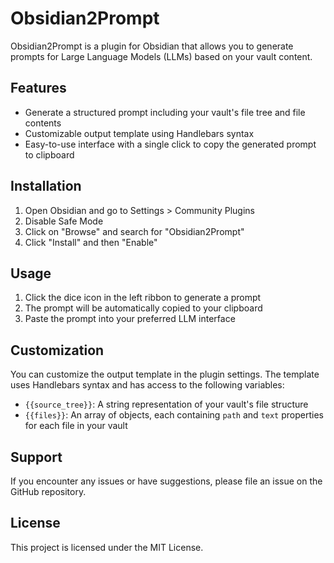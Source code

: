 # Obsidian2Prompt

Obsidian2Prompt is a plugin for Obsidian that allows you to generate prompts for Large Language Models (LLMs) based on your vault content.

## Features

- Generate a structured prompt including your vault's file tree and file contents
- Customizable output template using Handlebars syntax
- Easy-to-use interface with a single click to copy the generated prompt to clipboard

## Installation

1. Open Obsidian and go to Settings > Community Plugins
2. Disable Safe Mode
3. Click on "Browse" and search for "Obsidian2Prompt"
4. Click "Install" and then "Enable"

## Usage

1. Click the dice icon in the left ribbon to generate a prompt
2. The prompt will be automatically copied to your clipboard
3. Paste the prompt into your preferred LLM interface

## Customization

You can customize the output template in the plugin settings. The template uses Handlebars syntax and has access to the following variables:
- `{{source_tree}}`: A string representation of your vault's file structure
- `{{files}}`: An array of objects, each containing `path` and `text` properties for each file in your vault

## Support

If you encounter any issues or have suggestions, please file an issue on the GitHub repository.

## License

This project is licensed under the MIT License.